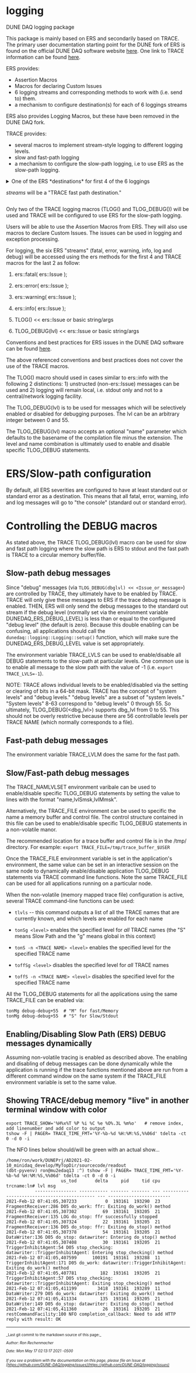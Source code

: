 # logging
DUNE DAQ logging package

This package is mainly based on ERS and secondarily based on TRACE.
The primary user documentation starting point for the DUNE fork of ERS is found on the official DUNE DAQ software website [here](https://dune-daq-sw.readthedocs.io/en/dunedaq-v2.6.0/packages/ers/).
One link to TRACE information can be found [here](https://cdcvs.fnal.gov/redmine/projects/trace/wiki).

ERS provides:
- Assertion Macros
- Macros for declaring Custom Issues
- 6 logging streams and corresponding methods to work with (i.e. send to) them.
- a mechanism to configure destination(s) for each of 6 loggings streams

ERS also provides Logging Macros, but these have been removed in the DUNE DAQ fork.

TRACE provides:
- several macros to implement stream-style logging to different logging levels.
- slow and fast-path logging
- a mechanism to configure the slow-path logging, i.e to use ERS as the slow-path logging.

<details><summary>One of the ERS *destinations* for first 4 of the 6 loggings

*streams* will be a "TRACE fast path destination."</summary>
The Logging package setup function will ensure that the environment variables DUNEDAQ_ERS_{FATAL,ERROR,WARNING,INFO} (used to configure the stream destinations) will contain the "TRACE fast path destination." It is expected/required that all applications will call the Logging package setup function.</details>

Only two of the TRACE logging macros (TLOG() and TLOG_DEBUG()) will be used and TRACE will be configured to use ERS for the slow-path logging.

Users will be able to use the Assertion Macros from ERS. They will also use macros to declare Custom Issues. The issues can be used in logging and exception processing.

For logging, the six ERS "streams" (fatal, error, warning, info, log and debug) will be accessed using
the ers methods for the first 4 and TRACE macros for the last 2 as follow:



1. ers::fatal( ers::Issue );


2. ers::error( ers::Issue );


3. ers::warning( ers::Issue );


4. ers::info( ers::Issue );


5. TLOG()       << ers::Issue or basic string/args


6. TLOG_DEBUG(lvl)  << ers::Issue or basic string/args

Conventions and best practices for ERS issues in the DUNE DAQ software can be found [here](ers-conventions.md).

The above referenced conventions and best practices does not cover the use of the TRACE macros.

The TLOG() macro should used in cases similar to ers::info with the following 2 distinctions: 1) unstructed (non-ers::Issue) messages can be used and 2) logging will remain local, i.e. stdout only and not to a central/network logging facility.

The TLOG_DEBUG(lvl) is to be used for messages which will be selectively enabled or disabled for debugging purposes. The lvl can be an arbitrary integer between 0 and 55.

The TLOG_DEBUG(lvl) macro accepts an optional "name" parameter which defaults to the basename of the compilation file minus the extension. The level and name combination is ultimately used to enable and disable specific TLOG_DEBUG statements.

# ERS/Slow-path configuration

By default, all ERS severities are configured to have at least standard out or standard error as a destination.
This means that all fatal, error, warning, info and log messages will go to "the console" (standard out or standard error).


# Controlling the DEBUG macros

As stated above, the TRACE TLOG_DEBUG(lvl) macro can be used for slow and fast path logging where the slow path is ERS to stdout and the fast path is TRACE to a circular memory buffer/file.

## Slow-path debug messages

Since "debug" messages (via `TLOG_DEBUG(dbglvl) << <Issue_or_message>`) are controlled by TRACE, they ultimately have to be enabled by TRACE. TRACE will only give these messages to ERS if the trace debug message is enabled. THEN, ERS will only send the debug messages to the standard out stream if the debug level (normally set via the environment variable DUNEDAQ_ERS_DEBUG_LEVEL) is less than or equal to the configured "debug level" (the default is zero).  Because this double enabling can be confusing, all applications should call the `dunedaq::logging::Logging::setup()` function, which will make sure the DUNEDAQ_ERS_DEBUG_LEVEL value is set appropriately.

The environment variable TRACE_LVLS can be used to enable/disable all DEBUG statements to the slow-path at particular levels. One common use is to enable all message to the slow path with the value of -1 (i.e. `export TRACE_LVLS=-1`).

NOTE: TRACE allows individual levels to be enabled/disabled via the setting or clearing of bits in a 64-bit mask. TRACE has the concept of "system levels" and "debug levels." "debug levels" are a subset of "system levels." "System levels" 8-63 correspond to "debug levels" 0 through 55. So ultimately, TLOG_DEBUG(<dbg_lvl>) supports dbg_lvl from 0 to 55. This should not be overly restrictive because there are 56 controllable levels per TRACE NAME (which normally corresponds to a file).

## Fast-path debug messages

The environment variable TRACE_LVLM does the same for the fast path.


## Slow/Fast-path debug messages

The TRACE_NAMLVLSET environment varibale can be used to enable/disable specific TLOG_DEBUG statements by setting the value to lines with the format "name,lvlSmsk,lvlMmsk".



Alternatively, the TRACE_FILE environment can be used to specific the name a memory buffer and control file. The control structure contained in this file can be used to enable/disable specific TLOG_DEBUG statements in a non-volatile manor.

The recommended location for a trace buffer and control file is in the /tmp/ directory. For example: `export TRACE_FILE=/tmp/trace_buffer_$USER`

Once the TRACE_FILE environment variable is set in the application's environment,
the same value can be set in an interactive session on the same node to dynamically enable/disable application TLOG_DEBUG statements via TRACE command line functions.  Note the same TRACE_FILE can be used for all applications running on a particular node.


When the non-volatile (memory mapped trace file) configuration is active, several TRACE command-line functions can be used:

* `tlvls` -- this command outputs a list of all the TRACE names that are currently known, and which levels are enabled for each name

* `tonSg <level>` enables the specified level for *all* TRACE names (the "S" means Slow Path and the "g" means global in this context)

* `tonS -n <TRACE NAME> <level>` enables the specified level for the specified TRACE name

* `toffSg <level>` disables the specified level for *all* TRACE names

* `toffS -n <TRACE NAME> <level>` disables the specified level for the specified TRACE name


All the TLOG_DEBUG statements for all the applications using the same TRACE_FILE can be enabled via:
```
tonMg debug-debug+55  # "M" for fast/Memory
tonMg debug-debug+55  # "S" for Slow/Stdout
```

## Enabling/Disabling Slow Path (ERS) DEBUG messages dynamically

Assuming non-volatile tracing is enabled as described above. The enabling and disabling of debug messages can be done dynamically while the application is running if the trace functions mentioned above are run from a different command window on the same system if the TRACE_FILE environment variable is set to the same value.



## Showing TRACE/debug memory "live" in another terminal window with color

```
export TRACE_SHOW='%H%x%T %P %i %C %e %O%.3L %m%o'   # remove index, add linenumber and add color to output
tshow -F | PAGER= TRACE_TIME_FMT='%Y-%b-%d %H:%M:%S,%%06d' tdelta -ct 0 -d 0 -i
```
The NFO lines below should/will be green with an actual show...
```
/home/ron/work/DUNEPrj/AD2021-02-10_minidaq_develop/MyTopDir/sourcecode/readout
(dbt-pyvenv) ron@mu2edaq13 :^) tshow -F | PAGER= TRACE_TIME_FMT='%Y-%b-%d %H:%M:%S,%%06d' tdelta -ct 0 -d 0 -i
                     us_tod       delta     pid     tid cpu                                  trcname:ln# lvl msg                     
           ---------------- ----------- ------- ------- --- -------------------------------------------- --- ------------------------
2021-Feb-12 07:41:05,307233           0  193161  193290  23                         FragmentReceiver:286 D05 do_work: ffr: Exiting do_work() method
2021-Feb-12 07:41:05,307302          69  193161  193205  21                         FragmentReceiver:135 LOG do_stop: ffr successfully stopped
2021-Feb-12 07:41:05,307324          22  193161  193205  21                         FragmentReceiver:136 D05 do_stop: ffr: Exiting do_stop() method
2021-Feb-12 07:41:05,307378          54  193161  193205  21                               DataWriter:136 D05 do_stop: datawriter: Entering do_stop() method
2021-Feb-12 07:41:05,307408          30  193161  193205  21                       TriggerInhibitAgent:54 D05 stop_checking: datawriter::TriggerInhibitAgent: Entering stop_checking() method
2021-Feb-12 07:41:05,407599      100191  193161  193288  11                      TriggerInhibitAgent:171 D05 do_work: datawriter::TriggerInhibitAgent: Exiting do_work() method
2021-Feb-12 07:41:05,407781         182  193161  193205  21                       TriggerInhibitAgent:57 D05 stop_checking: datawriter::TriggerInhibitAgent: Exiting stop_checking() method
2021-Feb-12 07:41:05,411199        3418  193161  193289  11                               DataWriter:279 D05 do_work: datawriter: Exiting do_work() method
2021-Feb-12 07:41:05,411334         135  193161  193205  21                               DataWriter:149 D05 do_stop: datawriter: Exiting do_stop() method
2021-Feb-12 07:41:05,411360          26  193161  193205  21                      restCommandFacility:100 NFO completion_callback: Need to add HTTP reply with result: OK

```






-----

<font size="1">
_Last git commit to the markdown source of this page:_


_Author: Ron Rechenmacher_

_Date: Mon May 17 02:13:17 2021 -0500_

_If you see a problem with the documentation on this page, please file an Issue at [https://github.com/DUNE-DAQ/logging/issues](https://github.com/DUNE-DAQ/logging/issues)_
</font>
